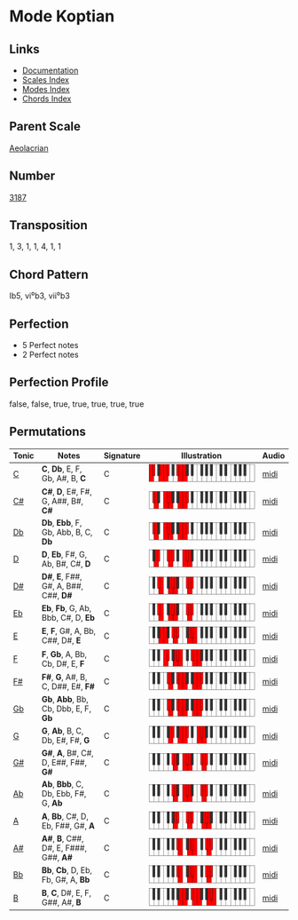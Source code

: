 # Mode Koptian

## Links

- [Documentation](README.md)
- [Scales Index](Scales.md)
- [Modes Index](Modes.md)
- [Chords Index](Chords.md)

## Parent Scale

[Aeolacrian](ScaleAeolacrian.md)

## Number

[3187](https://ianring.com/musictheory/scales/3187)

## Transposition

1, 3, 1, 1, 4, 1, 1

## Chord Pattern

Ib5, vi⁰b3, vii⁰b3

## Perfection

- 5 Perfect notes
- 2 Perfect notes

## Perfection Profile

false, false, true, true, true, true, true

## Permutations

| Tonic | Notes | Signature | Illustration | Audio |
|-------|-------|-----------|--------------|-------|
| [C](ModeCNaturalKoptian.md) | **C**, **Db**, E, F, Gb, A#, B, **C** | C | ![CNaturalKoptian](ModeCNaturalKoptian.png) | [midi](https://github.com/edipermadi/music/blob/main/docs/ModeCNaturalKoptian.mid?raw=true) |
| [C#](ModeCSharpKoptian.md) | **C#**, **D**, E#, F#, G, A##, B#, **C#** | C | ![CSharpKoptian](ModeCSharpKoptian.png) | [midi](https://github.com/edipermadi/music/blob/main/docs/ModeCSharpKoptian.mid?raw=true) |
| [Db](ModeDFlatKoptian.md) | **Db**, **Ebb**, F, Gb, Abb, B, C, **Db** | C | ![DFlatKoptian](ModeDFlatKoptian.png) | [midi](https://github.com/edipermadi/music/blob/main/docs/ModeDFlatKoptian.mid?raw=true) |
| [D](ModeDNaturalKoptian.md) | **D**, **Eb**, F#, G, Ab, B#, C#, **D** | C | ![DNaturalKoptian](ModeDNaturalKoptian.png) | [midi](https://github.com/edipermadi/music/blob/main/docs/ModeDNaturalKoptian.mid?raw=true) |
| [D#](ModeDSharpKoptian.md) | **D#**, **E**, F##, G#, A, B##, C##, **D#** | C | ![DSharpKoptian](ModeDSharpKoptian.png) | [midi](https://github.com/edipermadi/music/blob/main/docs/ModeDSharpKoptian.mid?raw=true) |
| [Eb](ModeEFlatKoptian.md) | **Eb**, **Fb**, G, Ab, Bbb, C#, D, **Eb** | C | ![EFlatKoptian](ModeEFlatKoptian.png) | [midi](https://github.com/edipermadi/music/blob/main/docs/ModeEFlatKoptian.mid?raw=true) |
| [E](ModeENaturalKoptian.md) | **E**, **F**, G#, A, Bb, C##, D#, **E** | C | ![ENaturalKoptian](ModeENaturalKoptian.png) | [midi](https://github.com/edipermadi/music/blob/main/docs/ModeENaturalKoptian.mid?raw=true) |
| [F](ModeFNaturalKoptian.md) | **F**, **Gb**, A, Bb, Cb, D#, E, **F** | C | ![FNaturalKoptian](ModeFNaturalKoptian.png) | [midi](https://github.com/edipermadi/music/blob/main/docs/ModeFNaturalKoptian.mid?raw=true) |
| [F#](ModeFSharpKoptian.md) | **F#**, **G**, A#, B, C, D##, E#, **F#** | C | ![FSharpKoptian](ModeFSharpKoptian.png) | [midi](https://github.com/edipermadi/music/blob/main/docs/ModeFSharpKoptian.mid?raw=true) |
| [Gb](ModeGFlatKoptian.md) | **Gb**, **Abb**, Bb, Cb, Dbb, E, F, **Gb** | C | ![GFlatKoptian](ModeGFlatKoptian.png) | [midi](https://github.com/edipermadi/music/blob/main/docs/ModeGFlatKoptian.mid?raw=true) |
| [G](ModeGNaturalKoptian.md) | **G**, **Ab**, B, C, Db, E#, F#, **G** | C | ![GNaturalKoptian](ModeGNaturalKoptian.png) | [midi](https://github.com/edipermadi/music/blob/main/docs/ModeGNaturalKoptian.mid?raw=true) |
| [G#](ModeGSharpKoptian.md) | **G#**, **A**, B#, C#, D, E##, F##, **G#** | C | ![GSharpKoptian](ModeGSharpKoptian.png) | [midi](https://github.com/edipermadi/music/blob/main/docs/ModeGSharpKoptian.mid?raw=true) |
| [Ab](ModeAFlatKoptian.md) | **Ab**, **Bbb**, C, Db, Ebb, F#, G, **Ab** | C | ![AFlatKoptian](ModeAFlatKoptian.png) | [midi](https://github.com/edipermadi/music/blob/main/docs/ModeAFlatKoptian.mid?raw=true) |
| [A](ModeANaturalKoptian.md) | **A**, **Bb**, C#, D, Eb, F##, G#, **A** | C | ![ANaturalKoptian](ModeANaturalKoptian.png) | [midi](https://github.com/edipermadi/music/blob/main/docs/ModeANaturalKoptian.mid?raw=true) |
| [A#](ModeASharpKoptian.md) | **A#**, **B**, C##, D#, E, F###, G##, **A#** | C | ![ASharpKoptian](ModeASharpKoptian.png) | [midi](https://github.com/edipermadi/music/blob/main/docs/ModeASharpKoptian.mid?raw=true) |
| [Bb](ModeBFlatKoptian.md) | **Bb**, **Cb**, D, Eb, Fb, G#, A, **Bb** | C | ![BFlatKoptian](ModeBFlatKoptian.png) | [midi](https://github.com/edipermadi/music/blob/main/docs/ModeBFlatKoptian.mid?raw=true) |
| [B](ModeBNaturalKoptian.md) | **B**, **C**, D#, E, F, G##, A#, **B** | C | ![BNaturalKoptian](ModeBNaturalKoptian.png) | [midi](https://github.com/edipermadi/music/blob/main/docs/ModeBNaturalKoptian.mid?raw=true) |
